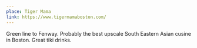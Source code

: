 ```yaml
---
place: Tiger Mama
link: https://www.tigermamaboston.com/
---
```

Green line to Fenway. Probably the best upscale South Eastern Asian cusine in Boston.  Great tiki drinks.
